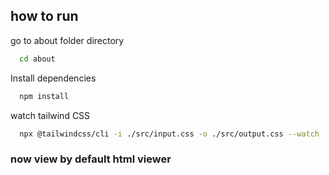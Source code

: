 
## how to run

go to about folder directory

```bash
  cd about
```

Install dependencies

```bash
  npm install
```

watch tailwind CSS

```bash
  npx @tailwindcss/cli -i ./src/input.css -o ./src/output.css --watch
```

### 
### now view by default html viewer
